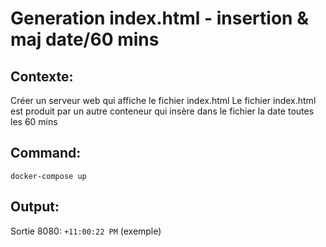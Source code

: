 
# Generation index.html - insertion & maj date/60 mins

## Contexte: 

Créer un serveur web qui affiche le fichier index.html
Le fichier index.html est produit par un autre conteneur qui insère dans le fichier la date toutes les 60 mins

## Command:

`docker-compose up`

## Output:

Sortie 8080: `+11:00:22 PM` (exemple)